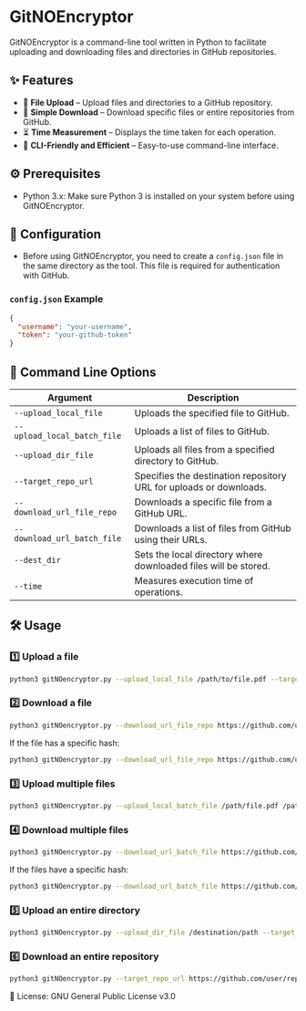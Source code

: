 # GitNOEncryptor

GitNOEncryptor is a command-line tool written in Python to facilitate uploading and downloading files and directories in GitHub repositories.

## ✨ Features

- 💾 **File Upload** – Upload files and directories to a GitHub repository.
- 🔗 **Simple Download** – Download specific files or entire repositories from GitHub.
- ⏳ **Time Measurement** – Displays the time taken for each operation.
- 👾 **CLI-Friendly and Efficient** – Easy-to-use command-line interface.

## ⚙️ Prerequisites

- Python 3.x: Make sure Python 3 is installed on your system before using GitNOEncryptor.

## 🔧 Configuration

- Before using GitNOEncryptor, you need to create a `config.json` file in the same directory as the tool. This file is required for authentication with GitHub.

### `config.json` Example
```json
{
  "username": "your-username",
  "token": "your-github-token"
}
```

## 📜 Command Line Options

| Argument                  | Description                                                       |
| ------------------------- | ----------------------------------------------------------------- |
| `--upload_local_file`      | Uploads the specified file to GitHub.                             |
| `--upload_local_batch_file`| Uploads a list of files to GitHub.                                |
| `--upload_dir_file`        | Uploads all files from a specified directory to GitHub.           |
| `--target_repo_url`        | Specifies the destination repository URL for uploads or downloads.|
| `--download_url_file_repo` | Downloads a specific file from a GitHub URL.                      |
| `--download_url_batch_file`| Downloads a list of files from GitHub using their URLs.           |
| `--dest_dir`               | Sets the local directory where downloaded files will be stored.   |
| `--time`                   | Measures execution time of operations.                            |

## 🛠 Usage

### 1️⃣ Upload a file

```bash
python3 gitNOencryptor.py --upload_local_file /path/to/file.pdf --target_repo_url https://github.com/user/repository/
```

### 2️⃣ Download a file

```bash
python3 gitNOencryptor.py --download_url_file_repo https://github.com/user/repository/blob/main/file.pdf --dest_dir /destination/path
```

If the file has a specific hash:

```bash
python3 gitNOencryptor.py --download_url_file_repo https://github.com/user/repository/blob/<hash>/file.pdf --dest_dir /destination/path
```

### 3️⃣ Upload multiple files

```bash
python3 gitNOencryptor.py --upload_local_batch_file /path/file.pdf /path/image.jpg /path/image.png --target_repo_url https://github.com/user/repository/
```

### 4️⃣ Download multiple files

```bash
python3 gitNOencryptor.py --download_url_batch_file https://github.com/user/repository/blob/main/file.pdf https://github.com/user/repository/blob/main/image.jpg https://github.com/user/repository/blob/main/image.png --dest_dir /destination/path
```

If the files have a specific hash:

```bash
python3 gitNOencryptor.py --download_url_batch_file https://github.com/user/repository/blob/<hash>/file.pdf https://github.com/user/repository/blob/<hash>/image.jpg https://github.com/user/repository/blob/<hash>/image.png --dest_dir /destination/path
```

### 5️⃣ Upload an entire directory

```bash
python3 gitNOencryptor.py --upload_dir_file /destination/path --target_repo_url https://github.com/user/repository/
```

### 6️⃣ Download an entire repository

```bash
python3 gitNOencryptor.py --target_repo_url https://github.com/user/repository/ --dest_dir /destination/path
```

📄 License: GNU General Public License v3.0
